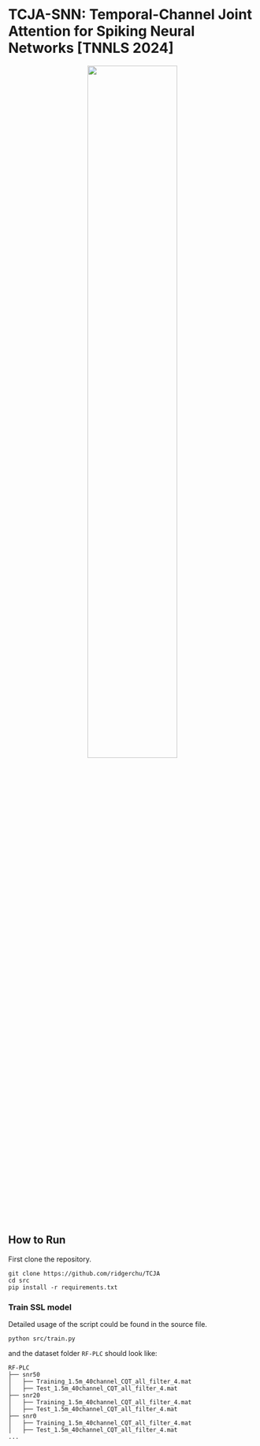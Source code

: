 # TCJA-SNN: Temporal-Channel Joint Attention for Spiking Neural Networks [TNNLS 2024]

<p align="center" float="center">
  <img src="(https://github.com/i-spoon/Spike-based-Neuromorphic-Sound-Source-Localization/blob/main/Spike-based%20SSL%20model.png)" width=60%/>
</p>

## How to Run

First clone the repository.

```shell
git clone https://github.com/ridgerchu/TCJA
cd src
pip install -r requirements.txt
```

### Train SSL model

Detailed usage of the script could be found in the source file.

```shell
python src/train.py
```

and the dataset folder `RF-PLC` should look like:

```
RF-PLC
├── snr50
│   ├── Training_1.5m_40channel_CQT_all_filter_4.mat
│   ├── Test_1.5m_40channel_CQT_all_filter_4.mat
├── snr20
│   ├── Training_1.5m_40channel_CQT_all_filter_4.mat
│   ├── Test_1.5m_40channel_CQT_all_filter_4.mat
├── snr0
│   ├── Training_1.5m_40channel_CQT_all_filter_4.mat
│   ├── Test_1.5m_40channel_CQT_all_filter_4.mat
...
```
